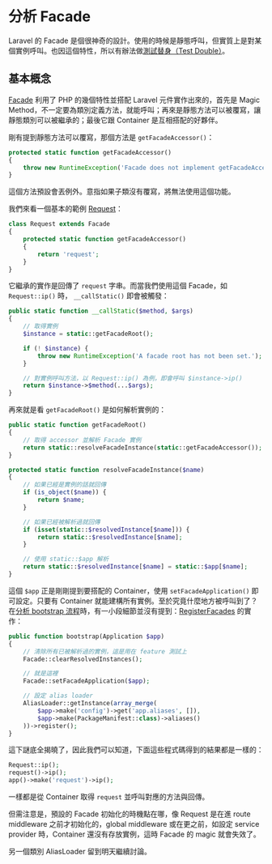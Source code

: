 # 分析 Facade

Laravel 的 Facade 是個很神奇的設計。使用的時候是靜態呼叫，但實質上是對某個實例呼叫。也因這個特性，所以有辦法做[測試替身（Test Double）][CI Day10]。

## 基本概念

[Facade][] 利用了 PHP 的幾個特性並搭配 Laravel 元件實作出來的，首先是 Magic Method，不一定要為類別定義方法，就能呼叫；再來是靜態方法可以被覆寫，讓靜態類別可以被繼承的；最後它跟 Container 是互相搭配的好夥伴。

剛有提到靜態方法可以覆寫，那個方法是 `getFacadeAccessor()`：

```php
protected static function getFacadeAccessor()
{
    throw new RuntimeException('Facade does not implement getFacadeAccessor method.');
}
```

這個方法預設會丟例外。意指如果子類沒有覆寫，將無法使用這個功能。

我們來看一個基本的範例 [Request][]：

```php
class Request extends Facade
{
    protected static function getFacadeAccessor()
    {
        return 'request';
    }
}
```

它繼承的實作是回傳了 `request` 字串。而當我們使用這個 Facade，如 `Request::ip()` 時， `__callStatic()` 即會被觸發：

```php
public static function __callStatic($method, $args)
{
    // 取得實例
    $instance = static::getFacadeRoot();

    if (! $instance) {
        throw new RuntimeException('A facade root has not been set.');
    }

    // 對實例呼叫方法，以 Request::ip() 為例，即會呼叫 $instance->ip()
    return $instance->$method(...$args);
}
```

再來就是看 `getFacadeRoot()` 是如何解析實例的：

```php
public static function getFacadeRoot()
{
    // 取得 accessor 並解析 Facade 實例
    return static::resolveFacadeInstance(static::getFacadeAccessor());
}

protected static function resolveFacadeInstance($name)
{
    // 如果已經是實例的話就回傳
    if (is_object($name)) {
        return $name;
    }

    // 如果已經被解析過就回傳
    if (isset(static::$resolvedInstance[$name])) {
        return static::$resolvedInstance[$name];
    }

    // 使用 static::$app 解析
    return static::$resolvedInstance[$name] = static::$app[$name];
}
```

這個 `$app` 正是剛剛提到要搭配的 Container，使用 `setFacadeApplication()` 即可設定。只要有 Container 就能建構所有實例。至於究竟什麼地方被呼叫到了？在[分析 bootstrap 流程][Day02]時，有一小段細節並沒有提到：[RegisterFacades][] 的實作：  

```php
public function bootstrap(Application $app)
{
    // 清除所有已被解析過的實例，這是用在 feature 測試上
    Facade::clearResolvedInstances();

    // 就是這裡
    Facade::setFacadeApplication($app);

    // 設定 alias loader
    AliasLoader::getInstance(array_merge(
        $app->make('config')->get('app.aliases', []),
        $app->make(PackageManifest::class)->aliases()
    ))->register();
}
```

這下謎底全揭曉了，因此我們可以知道，下面這些程式碼得到的結果都是一樣的：

```php
Request::ip();
request()->ip();
app()->make('request')->ip();
```

一樣都是從 Container 取得 `request` 並呼叫對應的方法與回傳。

但需注意是，預設的 Facade 初始化的時機點在哪，像 Request 是在進 route middleware 之前才初始化的，global middleware 或在更之前，如設定 service provider 時，Container 還沒有存放實例，這時 Facade 的 magic 就會失效了。

另一個類別 AliasLoader 留到明天繼續討論。

[Facade]: https://github.com/laravel/framework/blob/v5.7.6/src/Illuminate/Support/Facades/Facade.php
[RegisterFacades]: https://github.com/laravel/framework/blob/v5.7.6/src/Illuminate/Foundation/Bootstrap/RegisterFacades.php
[Request]: https://github.com/laravel/framework/blob/v5.7.6/src/Illuminate/Support/Facades/Request.php

[CI Day10]: /ironman-intro-of-ci/day10.md

[Day02]: day02.md
